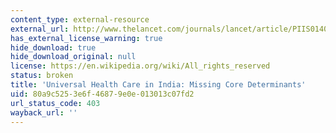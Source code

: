 ```yaml
---
content_type: external-resource
external_url: http://www.thelancet.com/journals/lancet/article/PIIS0140-6736(10)62045-4/
has_external_license_warning: true
hide_download: true
hide_download_original: null
license: https://en.wikipedia.org/wiki/All_rights_reserved
status: broken
title: 'Universal Health Care in India: Missing Core Determinants'
uid: 80a9c525-3e6f-4687-9e0e-013013c07fd2
url_status_code: 403
wayback_url: ''
---
```

